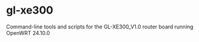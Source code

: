 # gl-xe300
Command-line tools and scripts for the GL-XE300_V1.0 router board running OpenWRT 24.10.0
